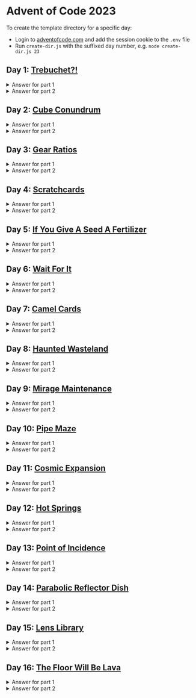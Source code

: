 # Advent of Code 2023

To create the template directory for a specific day:

- Login to [adventofcode.com](adventofcode.com) and add the session cookie to the `.env` file
- Run `create-dir.js` with the suffixed day number, e.g. `node create-dir.js 23`

## Day 1: [Trebuchet?!](https://adventofcode.com/2023/day/1)

<details>
  <summary>Answer for part 1</summary>

```javascript
54338
```

</details>

<details>
  <summary>Answer for part 2</summary>

```javascript
53389
```

</details>

## Day 2: [Cube Conundrum](https://adventofcode.com/2023/day/2)

<details>
  <summary>Answer for part 1</summary>

```javascript
2369
```

</details>

<details>
  <summary>Answer for part 2</summary>

```javascript
66363
```

</details>

## Day 3: [Gear Ratios](https://adventofcode.com/2023/day/3)

<details>
  <summary>Answer for part 1</summary>

```javascript
560670
```

</details>

<details>
  <summary>Answer for part 2</summary>

```javascript
91622824
```

</details>

## Day 4: [Scratchcards](https://adventofcode.com/2023/day/4)

<details>
  <summary>Answer for part 1</summary>

```javascript
25651
```

</details>

<details>
  <summary>Answer for part 2</summary>

```javascript
19499881
```

</details>

## Day 5: [If You Give A Seed A Fertilizer](https://adventofcode.com/2023/day/5)

<details>
  <summary>Answer for part 1</summary>

```javascript
261668924
```

</details>

<details>
  <summary>Answer for part 2</summary>

```javascript
24261545
```

</details>

## Day 6: [Wait For It](https://adventofcode.com/2023/day/6)

<details>
  <summary>Answer for part 1</summary>

```javascript
633080
```

</details>

<details>
  <summary>Answer for part 2</summary>

```javascript
20048741
```

</details>

## Day 7: [Camel Cards](https://adventofcode.com/2023/day/7)

<details>
  <summary>Answer for part 1</summary>

```javascript
251806792
```

</details>

<details>
  <summary>Answer for part 2</summary>

```javascript
252113488
```

</details>

## Day 8: [Haunted Wasteland](https://adventofcode.com/2023/day/8)

<details>
  <summary>Answer for part 1</summary>

```javascript
12169
```

</details>

<details>
  <summary>Answer for part 2</summary>

```javascript
12030780859469
```

</details>

## Day 9: [Mirage Maintenance](https://adventofcode.com/2023/day/9)

<details>
  <summary>Answer for part 1</summary>

```javascript
1980437560
```

</details>

<details>
  <summary>Answer for part 2</summary>

```javascript
977
```

</details>

## Day 10: [Pipe Maze](https://adventofcode.com/2023/day/10)

<details>
  <summary>Answer for part 1</summary>

```javascript
6882
```

</details>

<details>
  <summary>Answer for part 2</summary>

```javascript
491
```

</details>

## Day 11: [Cosmic Expansion](https://adventofcode.com/2023/day/11)

<details>
  <summary>Answer for part 1</summary>

```javascript
9609130
```

</details>

<details>
  <summary>Answer for part 2</summary>

```javascript
702152204842
```

</details>

## Day 12: [Hot Springs](https://adventofcode.com/2023/day/12)

<details>
  <summary>Answer for part 1</summary>

```javascript
7705
```

</details>

<details>
  <summary>Answer for part 2</summary>

```javascript
50338344809230
```

</details>

## Day 13: [Point of Incidence](https://adventofcode.com/2023/day/13)

<details>
  <summary>Answer for part 1</summary>

```javascript
33122
```

</details>

<details>
  <summary>Answer for part 2</summary>

```javascript
32312
```

</details>

## Day 14: [Parabolic Reflector Dish](https://adventofcode.com/2023/day/14)

<details>
  <summary>Answer for part 1</summary>

```javascript
106997
```

</details>

<details>
  <summary>Answer for part 2</summary>

```javascript
99641
```

</details>

## Day 15: [Lens Library](https://adventofcode.com/2023/day/15)

<details>
  <summary>Answer for part 1</summary>

```javascript
512283
```

</details>

<details>
  <summary>Answer for part 2</summary>

```javascript
215827
```

</details>

## Day 16: [The Floor Will Be Lava](https://adventofcode.com/2023/day/16)

<details>
  <summary>Answer for part 1</summary>

```javascript
7034
```

</details>

<details>
  <summary>Answer for part 2</summary>

```javascript
7759
```

</details>